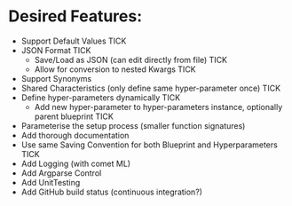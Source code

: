 # Desired Features:
* Support Default Values TICK
* JSON Format TICK
    * Save/Load as JSON (can edit directly from file) TICK
    * Allow for conversion to nested Kwargs TICK
* Support Synonyms
* Shared Characteristics (only define same hyper-parameter once) TICK
* Define hyper-parameters dynamically TICK
    * Add new hyper-parameter to hyper-parameters instance, optionally parent blueprint TICK
* Parameterise the setup process (smaller function signatures)
* Add thorough documentation
* Use same Saving Convention for both Blueprint and Hyperparameters TICK
* Add Logging (with comet ML)
* Add Argparse Control
* Add UnitTesting
* Add GitHub build status (continuous integration?)